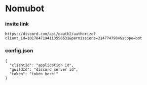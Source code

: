 # Nomubot

### invite link
```
https://discord.com/api/oauth2/authorize?client_id=1017847194113556631&permissions=2147747904&scope=bot
```

### config.json
```
{
  "clientId": "application id",
  "guildId": "discord server id",
  "token": "token here!"
}
```
